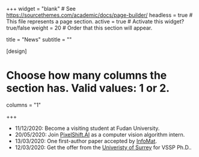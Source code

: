 +++
widget = "blank"  # See https://sourcethemes.com/academic/docs/page-builder/
headless = true  # This file represents a page section.
active = true  # Activate this widget? true/false
weight = 20  # Order that this section will appear.

title = "News"
subtitle = ""

[design]
  # Choose how many columns the section has. Valid values: 1 or 2.
  columns = "1"


+++
- 11/12/2020: Become a visiting student at Fudan University.
- 20/05/2020: Join [PixelShift.AI](http://www.pixelshift.ai/) as a computer vision algorithm intern.
- 13/03/2020: One first-author paper accepted by  [InfoMat](https://onlinelibrary.wiley.com/journal/25673165).
- 12/03/2020: Get the offer from the [Univeristy of Surrey](https://www.surrey.ac.uk/) for VSSP Ph.D..
